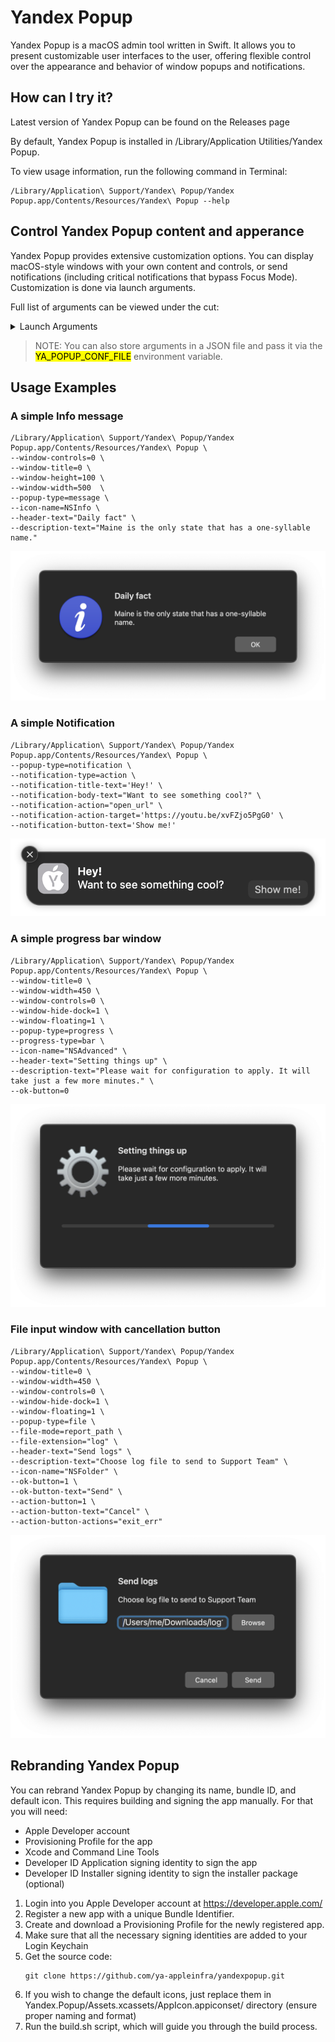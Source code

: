 # Yandex Popup
Yandex Popup is a macOS admin tool written in Swift. It allows you to present customizable user interfaces to the user, offering flexible control over the appearance and behavior of window popups and notifications.

## How can I try it?
Latest version of Yandex Popup can be found on the Releases page

By default, Yandex Popup is installed in /Library/Application Utilities/Yandex Popup.

To view usage information, run the following command in Terminal:
```shell
/Library/Application\ Support/Yandex\ Popup/Yandex Popup.app/Contents/Resources/Yandex\ Popup --help
```

## Control Yandex Popup content and apperance

Yandex Popup provides extensive customization options. You can display macOS-style windows with your own content and controls, or send notifications (including critical notifications that bypass Focus Mode). Customization is done via launch arguments.

Full list of arguments can be viewed under the cut:
<details>
<summary>Launch Arguments</summary>

```
Help:

 --help                                   show this help message and exit

Global parameters:

 --pid-file                               System app pid file, path

Window parameters:

 --window-reset                           Reset window position and size metrics, int [0/1], default is 0
 --window-all-spaces                      Show window on all spaces, int [0/1], default is 0
 --window-title                           Window title visibility, int [0/1], default is 1
 --window-title-text                      Window title text, string, default is 'Yandex.Popup'
 --window-controls                        Window controls bitmask, int [0 - none, 1 - close, 2 - minimize, 4 - fullscreen, 8 - menu], default - 15
 --window-position                        Window semantic position, string [center, left-top, left-bottom, right-top, right-bottom], default - center
 --window-position-x                      Window x position of left-bottom corner, int
 --window-position-y                      Window y position of left-bottom corner, int
 --window-width                           Window width, int
 --window-height                          Window height, int
 --window-floating                        Enables always-on-top floating window, int [0/1], default = 0
 --window-hide-dock                       Disables Window dock and app switcher visibility, int [0/1], default = 0
 --window-focus-element                   Sets Window input element focus, string [none, okbutton, actionbutton, input], default - none

Universal parameters for all windowed popups:

 --popup-type                             Popup type, string [message, input, progress, qrcode, file, dropdown, notification], default is message
 --icon-name                              Generic icon name, string, various names could be found here: https://hetima.github.io/fucking_nsimage_syntax/
 --icon-path                              Generic icon path, string
 --icon-max-width                         Generic icon maximum width, int
 --header-text                            Generic header text, string
 --description-text                       Generic description text, string
 --description-detect-links               Enables generic description links detection, int [0/1], default = 0
 --description-links-layout               Generic description links layout, string, format='start#end#link|...'
 --ok-button                              Generic OK button visibility, int [0/1], default = 1
 --ok-button-text                         Generic OK button text, string
 --action-button                          Generic Action Button visibility, int [0/1], default = 0
 --action-button-actions                  Generic Action button actions set, string, format='launch#app name|open#file path|open_url#url|exit|exit_err'
 --action-button-text                     Generic Action button text, string
 --notification-banner-path               Path to image that will be shown in notification, string
 --notification-banner-path               Name of the image that will be shown in notification, string, various names could be found here: https://hetima.github.io/fucking_nsimage_syntax/

Input popup parameters:

 --input-text                             Input view initial text, string
 --input-placeholder                      Input view placeholder text, string
 --input-secure                           Input view secure input, int [0/1], default = 0

File input popup parameters:

 --file-mode                              FileInput view mode, String [report_path, copy, move], default is report_path
 --file-extension                         FileInput view file extension filter, String
 --file-destination                       FileInput view file destination path, String
 --file-replace                           FileInput view replace destination file, Int [0/1], default = 0
 --file-type                              FileInput view browse mode, String [file, directory], default = file

Progress popup input parameters:

 --progress-type                          Progress view type, String [bar, spinner, completed], default = bar

QR-code popup parameters:

 --qrcode-string                          Qrcode view string, String
 --qrcode-label                           Qrcode label status, int [0/1], default = 1
 --qrcode-label-text                      Qrcode label text, string
 --qrcode-label-text-size                 Qrcode label text size, int [1-inf], default = 20

Dropdown popup parameters:

 --dropdown-items                         Comma-separated drop-down menu items, string
 --dropdown-default                       Drop-down menu item chosen by default, string, if not specified will use the first item from the list

Notification parameters:

 --notification-type                      Notification type, string [alert, action]
 --notification-title-text                Notification title, string
 --notification-subtitle-text             Notification subtitle, string
 --notification-body-text                 Notification title, string
 --notification-button                    Show notification button, int [0/1]
 --notification-button-text               Notification button text, string
 --notification-action                    Notification action type, string [launch, open, open_url]
 --notification-action-target             Notification action target, string
 --notification-critical                  Ignore Focus/DnD mode, int [0/1]
 --notification-thread-id                 Group notifications by threadId, string (default: random)
 --notification-fallback-mode             Notification fallback mode if permission not granted, string [disabled, allowed, forced], default = disabled
 --notification-error-on-permission       Notification permission error exit code pass mode [0/1], default = 1
 --notification-fallback-position-origin  Notification fallback position origin point, string [top-left, top-right, bottom-right, bottom-left], default = top-right
 --notification-fallback-padding-x        Notification fallback X-axis padding int, default = 20
 --notification-fallback-padding-y        Notification fallback Y-axis padding int, default = 20
```

</details>


> NOTE: You can also store arguments in a JSON file and pass it via the <mark>YA_POPUP_CONF_FILE</mark> environment variable.

## Usage Examples
### A simple Info message
```shell
/Library/Application\ Support/Yandex\ Popup/Yandex Popup.app/Contents/Resources/Yandex\ Popup \
--window-controls=0 \
--window-title=0 \
--window-height=100 \
--window-width=500  \
--popup-type=message \
--icon-name=NSInfo \
--header-text="Daily fact" \
--description-text="Maine is the only state that has a one-syllable name."
```
![Simple Info message](images/simpleinfo.png)
### A simple Notification
```shell
/Library/Application\ Support/Yandex\ Popup/Yandex Popup.app/Contents/Resources/Yandex\ Popup \
--popup-type=notification \
--notification-type=action \
--notification-title-text='Hey!' \
--notification-body-text="Want to see something cool?" \
--notification-action="open_url" \
--notification-action-target='https://youtu.be/xvFZjo5PgG0' \
--notification-button-text='Show me!'
```
![Simple Notification](images/simple_notification.png)

### A simple progress bar window
```shell
/Library/Application\ Support/Yandex\ Popup/Yandex Popup.app/Contents/Resources/Yandex\ Popup \
--window-title=0 \
--window-width=450 \
--window-controls=0 \
--window-hide-dock=1 \
--window-floating=1 \
--popup-type=progress \
--progress-type=bar \
--icon-name="NSAdvanced" \
--header-text="Setting things up" \
--description-text="Please wait for configuration to apply. It will take just a few more minutes." \
--ok-button=0
```
![Simple Progress](images/simple_progress.png)



### File input window with cancellation button
```shell
/Library/Application\ Support/Yandex\ Popup/Yandex Popup.app/Contents/Resources/Yandex\ Popup \
--window-title=0 \
--window-width=450 \
--window-controls=0 \
--window-hide-dock=1 \
--window-floating=1 \
--popup-type=file \
--file-mode=report_path \
--file-extension="log" \
--header-text="Send logs" \
--description-text="Choose log file to send to Support Team" \
--icon-name="NSFolder" \
--ok-button=1 \
--ok-button-text="Send" \
--action-button=1 \
--action-button-text="Cancel" \
--action-button-actions="exit_err"
```
![Simple File Input](images/simple_file_input.png)


## Rebranding Yandex Popup
You can rebrand Yandex Popup by changing its name, bundle ID, and default icon. This requires building and signing the app manually. For that you will need:
- Apple Developer account
- Provisioning Profile for the app
- Xcode and Command Line Tools
- Developer ID Application signing identity to sign the app
- Developer ID Installer signing identity to sign the installer package (optional)

1. Login into you Apple Developer account at https://developer.apple.com/
2. Register a new app with a unique Bundle Identifier.
3. Create and download a Provisioning Profile for the newly registered app.
4. Make sure that all the necessary signing identities are added to your Login Keychain
5. Get the source code:
    ```
    git clone https://github.com/ya-appleinfra/yandexpopup.git
    ```
6. If you wish to change the default icons, just replace them in Yandex.Popup/Assets.xcassets/AppIcon.appiconset/ directory (ensure proper naming and format)
7. Run the build.sh script, which will guide you through the build process.